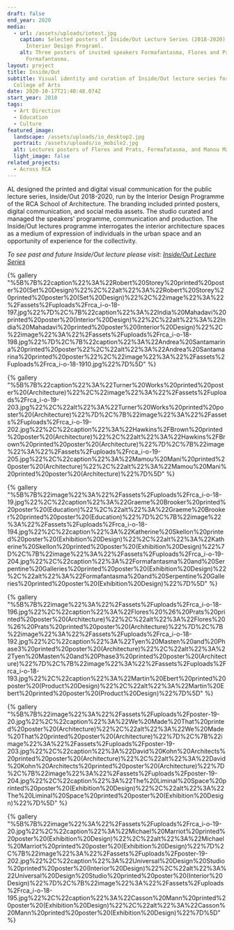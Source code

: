 ```yaml
---
draft: false
end_year: 2020
media:
  - url: /assets/uploads/iotest.jpg
    caption: Selected posters of Inside/Out Lecture Series (2018-2020) for RCA
      Interior Design Programl.
    alt: Three posters of invited speakers Formafantasma, Flores and Prats,
      Formafantasma.
layout: project
title: Inside/Out
subtitle: Visual identity and curation of Inside/Out lecture series for Royal
  College of Arts
date: 2020-10-17T21:40:48.074Z
start_year: 2018
tags:
  - Art Direction
  - Education
  - Culture
featured_image:
  landscape: /assets/uploads/io_desktop2.jpg
  portrait: /assets/uploads/io_mobile2.jpg
  alt: Lectures posters of Flores and Prats, Formafatasma, and Manou Mami
  light_image: false
related_projects:
  - Across RCA
---
```

AL designed the printed and digital visual communication for the public lecture series, Inside/Out 2018-2020, run by the Interior Design Programme of the RCA School of Architecture. The branding included printed posters, digital communication, and social media assets. The studio curated and managed the speakers' programme, communication and production. The Inside/Out lectures programme interrogates the interior architecture spaces as a medium of expression of individuals in the urban space and an opportunity of experience for the collectivity.

*To see past and future Inside/Out lecture please visit: [Inside/Out Lecture Series](https://www.rca.ac.uk/news-and-events/events/?programme=interiordesign&period=past)*

{% gallery "%5B%7B%22caption%22%3A%22Robert%20Storey%20printed%20poster%20(Set%20Design)%22%2C%22alt%22%3A%22Robert%20Storey%20printed%20poster%20(Set%20Design)%22%2C%22image%22%3A%22%2Fassets%2Fuploads%2Frca_i-o-18-197.jpg%22%7D%2C%7B%22caption%22%3A%22India%20Mahadavi%20printed%20poster%20(Interior%20Design)%22%2C%22alt%22%3A%22India%20Mahadavi%20printed%20poster%20(Interior%20Design)%22%2C%22image%22%3A%22%2Fassets%2Fuploads%2Frca_i-o-18-198.jpg%22%7D%2C%7B%22caption%22%3A%22Andrea%20Santamarina%20printed%20poster%22%2C%22alt%22%3A%22Andrea%20Santamarina%20printed%20poster%22%2C%22image%22%3A%22%2Fassets%2Fuploads%2Frca_i-o-18-1910.jpg%22%7D%5D" %}

{% gallery "%5B%7B%22caption%22%3A%22Turner%20Works%20printed%20poster%20(Architecture)%22%2C%22image%22%3A%22%2Fassets%2Fuploads%2Frca_i-o-19-203.jpg%22%2C%22alt%22%3A%22Turner%20Works%20printed%20poster%20(Architecture)%22%7D%2C%7B%22image%22%3A%22%2Fassets%2Fuploads%2Frca_i-o-19-202.jpg%22%2C%22caption%22%3A%22Hawkins%2FBrown%20printed%20poster%20(Architecture)%22%2C%22alt%22%3A%22Hawkins%2FBrown%20printed%20poster%20(Architecture)%22%7D%2C%7B%22image%22%3A%22%2Fassets%2Fuploads%2Frca_i-o-19-205.jpg%22%2C%22caption%22%3A%22Mamou%20Mani%20printed%20poster%20(Architecture)%22%2C%22alt%22%3A%22Mamou%20Mani%20printed%20poster%20(Architecture)%22%7D%5D" %}

{% gallery "%5B%7B%22image%22%3A%22%2Fassets%2Fuploads%2Frca_i-o-18-19.jpg%22%2C%22caption%22%3A%22Graeme%20Brooker%20printed%20poster%20(Education)%22%2C%22alt%22%3A%22Graeme%20Brooker%20printed%20poster%20(Education)%22%7D%2C%7B%22image%22%3A%22%2Fassets%2Fuploads%2Frca_i-o-18-194.jpg%22%2C%22caption%22%3A%22Katherine%20Skellon%20printed%20poster%20(Exhibition%20Design)%22%2C%22alt%22%3A%22Katherine%20Skellon%20printed%20poster%20(Exhibition%20Design)%22%7D%2C%7B%22image%22%3A%22%2Fassets%2Fuploads%2Frca_i-o-19-204.jpg%22%2C%22caption%22%3A%22Formafantasma%20and%20Serpentine%20Galleries%20printed%20poster%20(Exhibition%20Design)%22%2C%22alt%22%3A%22Formafantasma%20and%20Serpentine%20Galleries%20printed%20poster%20(Exhibition%20Design)%22%7D%5D" %}

{% gallery "%5B%7B%22image%22%3A%22%2Fassets%2Fuploads%2Frca_i-o-18-196.jpg%22%2C%22caption%22%3A%22Flores%20%26%20Prats%20printed%20poster%20(Architecture)%22%2C%22alt%22%3A%22Flores%20%26%20Prats%20printed%20poster%20(Architecture)%22%7D%2C%7B%22image%22%3A%22%2Fassets%2Fuploads%2Frca_i-o-18-192.jpg%22%2C%22caption%22%3A%22Tyen%20Masten%20and%20Phase3%20printed%20poster%20(Architecture)%22%2C%22alt%22%3A%22Tyen%20Masten%20and%20Phase3%20printed%20poster%20(Architecture)%22%7D%2C%7B%22image%22%3A%22%2Fassets%2Fuploads%2Frca_i-o-18-193.jpg%22%2C%22caption%22%3A%22Martin%20Ebert%20printed%20poster%20(Product%20Design)%22%2C%22alt%22%3A%22Martin%20Ebert%20printed%20poster%20(Product%20Design)%22%7D%5D" %}

{% gallery "%5B%7B%22image%22%3A%22%2Fassets%2Fuploads%2Fposter-19-20.jpg%22%2C%22caption%22%3A%22We%20Made%20That%20printed%20poster%20(Architecture)%22%2C%22alt%22%3A%22We%20Made%20That%20printed%20poster%20(Architecture)%22%7D%2C%7B%22image%22%3A%22%2Fassets%2Fuploads%2Fposter-19-203.jpg%22%2C%22caption%22%3A%22David%20Kohn%20Architects%20printed%20poster%20(Architecture)%22%2C%22alt%22%3A%22David%20Kohn%20Architects%20printed%20poster%20(Architecture)%22%7D%2C%7B%22image%22%3A%22%2Fassets%2Fuploads%2Fposter-19-204.jpg%22%2C%22caption%22%3A%22The%20Liminal%20Space%20printed%20poster%20(Exhibition%20Design)%22%2C%22alt%22%3A%22The%20Liminal%20Space%20printed%20poster%20(Exhibition%20Design)%22%7D%5D" %}

{% gallery "%5B%7B%22image%22%3A%22%2Fassets%2Fuploads%2Frca_i-o-19-20.jpg%22%2C%22caption%22%3A%22Michael%20Marriot%20printed%20poster%20(Exhibition%20Design)%22%2C%22alt%22%3A%22Michael%20Marriot%20printed%20poster%20(Exhibition%20Design)%22%7D%2C%7B%22image%22%3A%22%2Fassets%2Fuploads%2Fposter-19-202.jpg%22%2C%22caption%22%3A%22Universal%20Design%20Studio%20printed%20poster%20(Interior%20Design)%22%2C%22alt%22%3A%22Universal%20Design%20Studio%20printed%20poster%20(Interior%20Design)%22%7D%2C%7B%22image%22%3A%22%2Fassets%2Fuploads%2Frca_i-o-18-195.jpg%22%2C%22caption%22%3A%22Casson%20Mann%20printed%20poster%20(Exhibition%20Design)%22%2C%22alt%22%3A%22Casson%20Mann%20printed%20poster%20(Exhibition%20Design)%22%7D%5D" %}